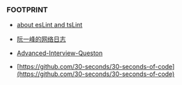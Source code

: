 ### FOOTPRINT

- [about esLint and tsLint](https://ts.xcatliu.com/engineering/lint#an-zhuang-eslint)

- [阮一峰的网络日志](http://www.ruanyifeng.com/blog/archives.html)

- [Advanced-Interview-Queston](https://github.com/Advanced-Interview-Question/front-end-interview)

- [https://github.com/30-seconds/30-seconds-of-code](https://github.com/30-seconds/30-seconds-of-code)
